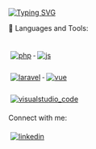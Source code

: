 [![Typing SVG](https://readme-typing-svg.herokuapp.com?lines=Hi%2C+I%E2%80%99m+shabeer;I%E2%80%99m+interested+in+php%2C+javascript)](https://git.io/typing-svg)

🚀 Languages and Tools:
  <br />
  <br />
  <p align="left">
  <a href="#">
    <img src="https://raw.githubusercontent.com/shabeer-mdy/ColoredBadges/master/svg/dev/languages/php.svg" alt="php" style="vertical-align:top; margin:6px 4px">
  </a>  
  <a href="#">
    <img src="https://raw.githubusercontent.com/shabeer-mdy/ColoredBadges/master/svg/dev/languages/js.svg" alt="js" style="vertical-align:top; margin:6px 4px">
  </a> 
  </p>
  <p align="left">
  <a href="#">
    <img src="https://raw.githubusercontent.com/shabeer-mdy/ColoredBadges/master/svg/dev/frameworks/laravel.svg" alt="laravel" style="vertical-align:top; margin:6px 4px">
  </a> 
  <a href="#">
    <img src="https://raw.githubusercontent.com/shabeer-mdy/ColoredBadges/master/svg/dev/frameworks/vue.svg" alt="vue" style="vertical-align:top; margin:6px 4px">
  </a>  
  </p>
  <p align="left">
  <a href="#">
    <img src="https://raw.githubusercontent.com/shabeer-mdy/ColoredBadges/master/svg/dev/tools/visualstudio_code.svg" alt="visualstudio_code" style="vertical-align:top; margin:6px 4px">
  </a> 
  </p>
  
  Connect with me:
  
  <p align="left">
    <a href="https://www.linkedin.com/in/muhammad-shabeer-m">
      <img src="https://raw.githubusercontent.com/shabeer-mdy/ColoredBadges/master/svg/social/linkedin.svg" alt="linkedin" style="vertical-align:top; margin:6px 4px">
    </a> 
  
  </p>


<!---
shabeer-mdy/shabeer-mdy is a ✨ special ✨ repository because its `README.md` (this file) appears on your GitHub profile.
You can click the Preview link to take a look at your changes.
--->
